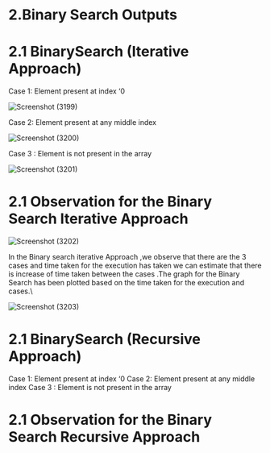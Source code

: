 

# 2.Binary Search Outputs
# 2.1 BinarySearch (Iterative Approach)

Case 1: Element present at index ‘0

![Screenshot (3199)](https://user-images.githubusercontent.com/91931504/208300529-f5f8a020-2929-4cde-842d-2b5f34b4a9e5.png)

Case 2: Element present at any middle index

![Screenshot (3200)](https://user-images.githubusercontent.com/91931504/208300531-e2f49a5a-4b3e-4c6e-a665-5eef14129dce.png)

Case 3 : Element is not present in the array

![Screenshot (3201)](https://user-images.githubusercontent.com/91931504/208300533-ef3ee2b0-8001-4658-b92c-17d79ab1614c.png)

 # 2.1 Observation for the Binary Search Iterative Approach

![Screenshot (3202)](https://user-images.githubusercontent.com/91931504/208300536-8a14f1f2-86aa-4c69-a437-905275aede9d.png)

In the Binary search iterative Approach ,we observe that there are the 3 cases and time taken for the execution has taken we can estimate that there is increase of time taken between the cases .The graph for the Binary Search has been plotted based on the time taken for the execution and cases.\


![Screenshot (3203)](https://user-images.githubusercontent.com/91931504/208300537-4efb88ce-d37e-4aa8-973b-5ec1795dfe6f.png)

# 2.1 BinarySearch (Recursive Approach)

Case 1: Element present at index ‘0
Case 2: Element present at any middle index
Case 3 : Element is not present in the array

 # 2.1 Observation for the Binary Search Recursive Approach





